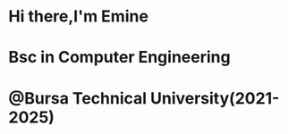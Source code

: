   #                                                              Hi there,I'm Emine
  #                                     Bsc in Computer Engineering 
  # @Bursa Technical University(2021-2025)




